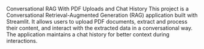 Conversational RAG With PDF Uploads and Chat History
This project is a Conversational Retrieval-Augmented Generation (RAG) application built with Streamlit. It allows users to upload PDF documents, extract and process their content, and interact with the extracted data in a conversational way. The application maintains a chat history for better context during interactions.
